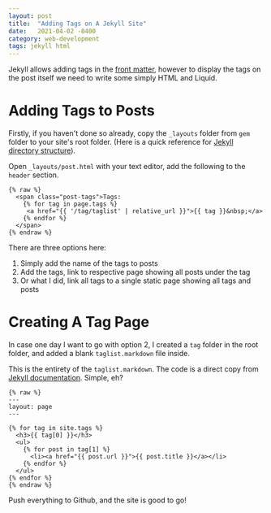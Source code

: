 ```yaml
---
layout: post
title:  "Adding Tags on A Jekyll Site"
date:   2021-04-02 -0400
category: web-development
tags: jekyll html
---
```


Jekyll allows adding tags in the [front matter](https://jekyllrb.com/docs/front-matter/), however to display the tags on the post itself we need to write some simply HTML and Liquid.

# Adding Tags to Posts

Firstly, if you haven't done so already, copy the `_layouts` folder from `gem` folder to your site's root folder. (Here is a quick reference for [Jekyll directory structure](https://jekyllrb.com/docs/structure/)).

Open `_layouts/post.html` with your text editor, add the following to the `header` section.

```
{% raw %}
  <span class="post-tags">Tags: 
    {% for tag in page.tags %}
     <a href="{{ '/tag/taglist' | relative_url }}">{{ tag }}&nbsp;</a>
    {% endfor %}
  </span>
{% endraw %}
```

There are three options here:

1. Simply add the name of the tags to posts
2. Add the tags, link to respective page showing all posts under the tag
3. Or what I did, link all tags to a single static page showing all tags and posts

# Creating A Tag Page

In case one day I want to go with option 2, I created a `tag` folder in the root folder, and added a blank `taglist.markdown` file inside. 

This is the entirety of the `taglist.markdown`. The code is a direct copy from [Jekyll documentation](https://jekyllrb.com/docs/posts/). Simple, eh?

```
{% raw %}
---
layout: page
---

{% for tag in site.tags %}
  <h3>{{ tag[0] }}</h3>
  <ul>
    {% for post in tag[1] %}
      <li><a href="{{ post.url }}">{{ post.title }}</a></li>
    {% endfor %}
  </ul>
{% endfor %}
{% endraw %}
```

Push everything to Github, and the site is good to go!